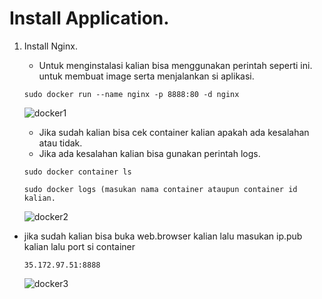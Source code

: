 # Install Application.

1. Install Nginx.
  
   * Untuk menginstalasi kalian bisa menggunakan perintah seperti ini. untuk membuat image serta menjalankan si aplikasi.

    `sudo docker run --name nginx -p 8888:80 -d nginx`
    
    ![docker1](https://user-images.githubusercontent.com/90166916/140637021-b1151170-dabd-45dd-855b-d932c793d169.png)

   * Jika sudah kalian bisa cek container kalian apakah ada kesalahan atau tidak.
   * Jika ada kesalahan kalian bisa gunakan perintah logs.
    
    `sudo docker container ls`
    
    `sudo docker logs (masukan nama container ataupun container id kalian.`
    
    ![docker2](https://user-images.githubusercontent.com/90166916/140637020-3a015465-3e96-4e3e-be84-ec99efd0c010.png)

  * jika sudah kalian bisa buka web.browser kalian lalu masukan ip.pub kalian lalu port si container

    `35.172.97.51:8888`
    
    ![docker3](https://user-images.githubusercontent.com/90166916/140637019-342f09ef-90e2-4766-a341-5b56a1381adc.png)
